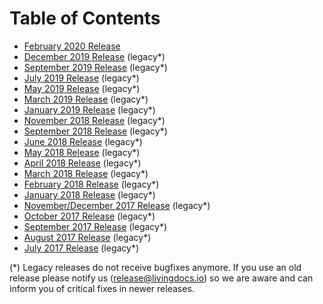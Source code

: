 # Table of Contents

* [February 2020 Release](./releases/release-2020-02.md)
* [December 2019 Release](./releases/release-2019-12.md) (legacy*)
* [September 2019 Release](./releases/release-2019-09.md) (legacy*)
* [July 2019 Release](./releases/release-2019-07.md) (legacy*)
* [May 2019 Release](./releases/release-2019-05.md) (legacy*)
* [March 2019 Release](./releases/release-2019-03.md) (legacy*)
* [January 2019 Release](./releases/release-2019-01.md) (legacy*)
* [November 2018 Release](./releases/release-2018-11.md) (legacy*)
* [September 2018 Release](./releases/release-2018-09.md) (legacy*)
* [June 2018 Release](./releases/release-2018-06.md) (legacy*)
* [May 2018 Release](./releases/release-2018-05.md) (legacy*)
* [April 2018 Release](./releases/release-2018-04.md) (legacy*)
* [March 2018 Release](./releases/release-2018-03.md) (legacy*)
* [February 2018 Release](./releases/release-2018-02.md) (legacy*)
* [January 2018 Release](./releases/release-2018-01.md) (legacy*)
* [November/December 2017 Release](./releases/release-2017-12.md) (legacy*)
* [October 2017 Release](./releases/release-2017-10.md) (legacy*)
* [September 2017 Release](./releases/release-2017-09.md) (legacy*)
* [August 2017 Release](./releases/release-2017-08.md) (legacy*)
* [July 2017 Release](./releases/release-2017-07.md) (legacy*)

(*) Legacy releases do not receive bugfixes anymore. If you use an old release please notify us (release@livingdocs.io) so we are aware and can inform you of critical fixes in newer releases.
